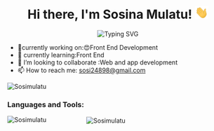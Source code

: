 ## <h1 align="center">Hi there, I'm Sosina Mulatu! <img src="https://raw.githubusercontent.com/ABSphreak/ABSphreak/master/gifs/Hi.gif" width="30px"> </h1>
<p align="center">
  <img src="https://readme-typing-svg.demolab.com?font=Fira+Code&size=24&pause=300&color=36BCF7&center=true&vCenter=true&width=800&height=50&lines=Welcome+to+my+GitHub!+🌍;+Front-End+Developer+%7C+Software+Engineer;+Passionate+About+Web+%26+Mobile+Development;+Always+Learning+%7C+Always+Improving;+Let's+Create+Something+Extraordinary!+✨" alt="Typing SVG">
</p>

- 🔭currently working on:😍Front End Development
- 🌱 currently learning:Front End
- 👯 I’m looking to collaborate :Web and app development
- 📫 How to reach me: sosi24898@gmail.com
<p align="left"> <img src="https://komarev.com/ghpvc/?username=Sosimulatu&label=Profile%20views&color=0e75b6&style=flat" alt="Sosimulatu" /> </p>
<h3 align="left">Languages and Tools:</h3>


<p><img align="left" width="35%" src="https://github-readme-stats.vercel.app/api/top-langs?theme=transparent&hide_border=true&username=Sosimulatu&show_icons=true&locale=en&layout=compact" alt="Sosimulatu" /></p>




<p>&nbsp;<img align="center" src="https://github-readme-stats.vercel.app/api?username=Sosimulatu&show_icons=true&locale=en" alt="Sosimulatu" /></p>


